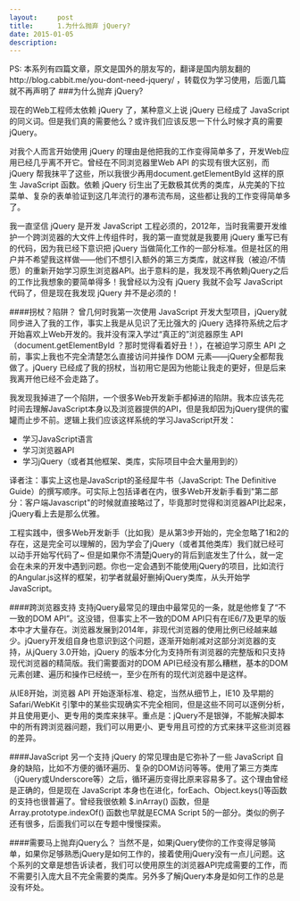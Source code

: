 ```yaml
---
layout:     post
title:      1.为什么抛弃 jQuery?
date: 2015-01-05
description: 
---
```

PS: 本系列有四篇文章，原文是国外的朋友写的，翻译是国内朋友翻的http://blog.cabbit.me/you-dont-need-jquery/ ，转载仅为学习使用，后面几篇就不再声明了
###为什么抛弃 jQuery?

现在的Web工程师太依赖 jQuery 了，某种意义上说 jQuery 已经成了 JavaScript 的同义词。但是我们真的需要他么？或许我们应该反思一下什么时候才真的需要 jQuery。
<!-- more -->
对我个人而言开始使用 jQuery 的理由是他把我的工作变得简单多了，开发Web应用已经几乎离不开它。曾经在不同浏览器里Web API 的实现有很大区别，而 jQuery 帮我抹平了这些，所以我很少再用document.getElementById 这样的原生 JavaScript 函数。依赖 jQuery 衍生出了无数极其优秀的类库，从完美的下拉菜单、复杂的表单验证到这几年流行的瀑布流布局，这些都让我的工作变得简单多了。

我一直坚信 jQuery 是开发 JavaScript 工程必须的，2012年，当时我需要开发维护一个跨浏览器的大文件上传组件时，我的第一直觉就是我要用  jQuery 重写已有的代码，因为我已经下意识把 jQuery 当做简化工作的一部分标准。但是社区的用户并不希望我这样做——他们不想引入额外的第三方类库，就这样我（被迫/不情愿）的重新开始学习原生浏览器API。出于意料的是，我发现不再依赖jQuery之后的工作比我想象的要简单得多！我曾经以为没有 jQuery 我就不会写 JavaScript 代码了，但是现在我发现 jQuery 并不是必须的！

####拐杖？陷阱？
曾几何时我第一次使用 JavaScript 开发大型项目，jQuery就同步进入了我的工作，事实上我是从见识了无比强大的 jQuery 选择符系统之后才开始喜欢上Web开发的。我并没有深入学过“真正的”浏览器原生 API（document.getElementById ？那时觉得看着好丑！），在被迫学习原生 API 之前，事实上我也不完全清楚怎么直接访问并操作 DOM 元素——jQuery全都帮我做了。jQuery 已经成了我的拐杖，当初用它是因为他能让我走的更好，但是后来我离开他已经不会走路了。

我发现我掉进了一个陷阱，一个很多Web开发新手都掉进的陷阱。我本应该先花时间去理解JavaScript本身以及浏览器提供的API，但是我却因为jQuery提供的蜜罐而止步不前。逻辑上我们应该这样系统的学习JavaScript开发：

- 学习JavaScript语言
- 学习浏览器API
- 学习jQuery（或者其他框架、类库，实际项目中会大量用到的）

译者注：事实上这也是JavaScript的圣经犀牛书（JavaScript: The Definitive Guide）的撰写顺序。可实际上包括译者在内，很多Web开发新手看到"第二部分：客户端Javascript"的时候就直接略过了，毕竟那时觉得和浏览器API比起来，jQuery看上去是那么优雅。

工程实践中，很多Web开发新手（比如我）是从第3步开始的，完全忽略了1和2的存在，这是完全可以理解的，因为学会了jQuery（或者其他类库）我们就已经可以动手开始写代码了~ 但是如果你不清楚jQuery的背后到底发生了什么，就一定会在未来的开发中遇到问题。你也一定会遇到不能使用jQuery的项目，比如流行的Angular.js这样的框架，初学者就最好删掉jQuery类库，从头开始学JavaScript。

####跨浏览器支持
支持jQuery最常见的理由中最常见的一条，就是他修复了“不一致的DOM API”。这没错，但事实上不一致的DOM API只有在IE6/7及更早的版本中才大量存在。浏览器发展到2014年，非现代浏览器的使用比例已经越来越少。jQuery开发组自身也意识到这个问题，逐渐开始削减对这部分浏览器的支持，从jQuery 3.0开始，jQuery 的版本分化为支持所有浏览器的完整版和只支持现代浏览器的精简版。我们需要面对的DOM API已经没有那么糟糕，基本的DOM元素创建、遍历和操作已经统一，至少在所有的现代浏览器中是这样。

从IE8开始，浏览器 API 开始逐渐标准、稳定，当然从细节上，IE10 及早期的 Safari/WebKit 引擎中的某些实现确实不完全相同，但是这些不同可以逐例分析，并且使用更小、更专用的类库来抹平。重点是：jQuery不是银弹，不能解决脚本中的所有跨浏览器问题，我们可以用更小、更专用且可控的方式来抹平这些浏览器的差异。

####JavaScript
另一个支持 jQuery 的常见理由是它弥补了一些 JavaScript 自身的缺陷，比如不方便的循环遍历、复杂的DOM访问等等。使用了第三方类库（jQuery或Underscore等）之后，循环遍历变得比原来容易多了。这个理由曾经是正确的，但是现在 JavaScript 本身也在进化，forEach、Object.keys()等函数的支持也很普遍了。曾经我很依赖 $.inArray() 函数，但是 Array.prototype.indexOf() 函数也早就是ECMA Script 5的一部分。类似的例子还有很多，后面我们可以在专题中慢慢探索。

####需要马上抛弃jQuery么？
当然不是，如果jQuery使你的工作变得足够简单，如果你足够熟悉jQuery是如何工作的，接着使用jQuery没有一点儿问题。这个系列的文章是想告诉读者，我们可以使用原生的浏览器API完成需要的工作，而不需要引入庞大且不完全需要的类库。另外多了解jQuery本身是如何工作的总是没有坏处。


